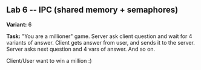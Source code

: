 
## Lab 6 -- IPC (shared memory + semaphores)

**Variant:** 6

**Task:** "You are a millioner" game. Server ask client question and wait for 4
variants of answer. Client gets answer from user, and sends it to the server.
Server asks next question and 4 vars of answer. And so on.

Client/User want to win a million :)
